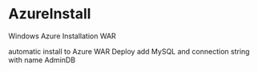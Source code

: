 # AzureInstall
Windows Azure Installation WAR

automatic install to Azure WAR Deploy
add MySQL and connection string with name AdminDB
